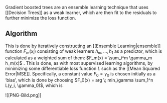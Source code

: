 Gradient boosted trees are an ensemble learning technique that uses [[Decision Trees]] as a weak learner, which are then fit to the residuals to further minimize the loss function.

## Algorithm 
This is done by iteratively constructing an [[Ensemble Learning|ensemble]] function  $F_{m}(x_i)$ consisting of weak learners $h_m, …, h_1$ as a predictor, which is calculated as a weighted sum of them: $F_m(x) = \sum_i^m \gamma_m h_m(x)$ . 
This is done, as with most supervised learning algorithms, by minimizing some differentiable loss function $L$ such as the [[Mean Squared Error|MSE]].
Specifically, a constant value $F_0 = \gamma_0$ is chosen initially as a ‘bias’, which is done by choosing $F_0(x) = arg \; min_\gamma \sum_1^n L(y_i, \gamma_0)$, which is 


![[PNG-Bild.png]]